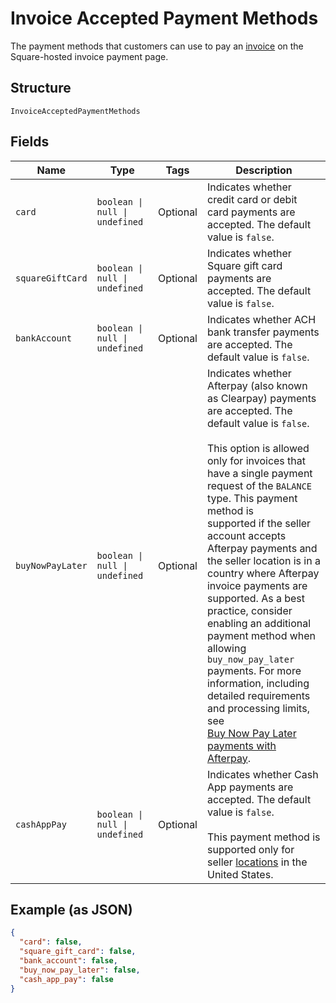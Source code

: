 <!-- Optimized: 2025-10-06 -->
<!-- RPM: 1.6.2.1.1.6.2.1_invoice-accepted-payment-methods_20251006 -->
<!-- Session: E2E RPM DNA Application -->
<!-- AOM: RND (Reggie & Dro) -->
<!-- COI: TECHNOLOGY -->
<!-- RPM: HIGH -->
<!-- ACTION: BUILD -->

# Invoice Accepted Payment Methods

The payment methods that customers can use to pay an [invoice](../../doc/models/invoice.md) on the Square-hosted invoice payment page.

## Structure

`InvoiceAcceptedPaymentMethods`

## Fields

| Name | Type | Tags | Description |
|  --- | --- | --- | --- |
| `card` | `boolean \| null \| undefined` | Optional | Indicates whether credit card or debit card payments are accepted. The default value is `false`. |
| `squareGiftCard` | `boolean \| null \| undefined` | Optional | Indicates whether Square gift card payments are accepted. The default value is `false`. |
| `bankAccount` | `boolean \| null \| undefined` | Optional | Indicates whether ACH bank transfer payments are accepted. The default value is `false`. |
| `buyNowPayLater` | `boolean \| null \| undefined` | Optional | Indicates whether Afterpay (also known as Clearpay) payments are accepted. The default value is `false`.<br><br>This option is allowed only for invoices that have a single payment request of the `BALANCE` type. This payment method is<br>supported if the seller account accepts Afterpay payments and the seller location is in a country where Afterpay<br>invoice payments are supported. As a best practice, consider enabling an additional payment method when allowing<br>`buy_now_pay_later` payments. For more information, including detailed requirements and processing limits, see<br>[Buy Now Pay Later payments with Afterpay](https://developer.squareup.com/docs/invoices-api/overview#buy-now-pay-later). |
| `cashAppPay` | `boolean \| null \| undefined` | Optional | Indicates whether Cash App payments are accepted. The default value is `false`.<br><br>This payment method is supported only for seller [locations](entity:Location) in the United States. |

## Example (as JSON)

```json
{
  "card": false,
  "square_gift_card": false,
  "bank_account": false,
  "buy_now_pay_later": false,
  "cash_app_pay": false
}
```
